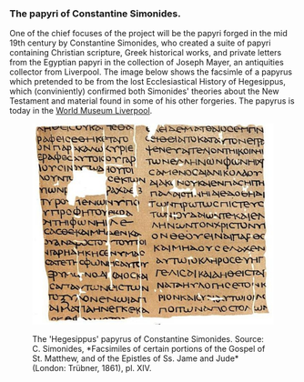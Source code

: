 ### The papyri of Constantine Simonides. 


One of the chief focuses of the project will be the papyri forged in the mid 19th century
by Constantine Simonides, who created a suite of papyri containing Christian scripture, 
Greek historical works, and private letters from the Egyptian papyri in the collection of Joseph 
Mayer, an antiquities collector from Liverpool.
The image below shows the facsimle of a papyrus which pretended to be from the lost Ecclesiastical
History of Hegesippus, which (conviniently) confirmed both Simonides' theories about the New
Testament and material found in some of his other forgeries. The papyrus is today in the
[World Museum Liverpool](http://www.liverpoolmuseums.org.uk/wml/).



<figure>
<p><img src="/images/Simonides_Hegesippus.jpg"/></p>
<figcaption> The 'Hegesippus' papyrus of Constantine Simonides. Source: C. Simonides, *Facsimiles of certain portions of the Gospel of St. Matthew, and of the Epistles of Ss. Jame and Jude* (London: Trübner, 1861), pl. XIV. </figcaption>

</figure>
